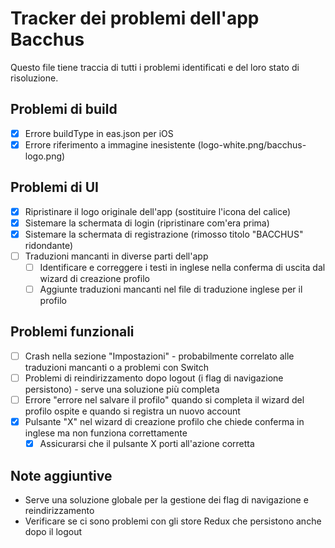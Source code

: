# Tracker dei problemi dell'app Bacchus

Questo file tiene traccia di tutti i problemi identificati e del loro stato di risoluzione.

## Problemi di build
- [x] Errore buildType in eas.json per iOS
- [x] Errore riferimento a immagine inesistente (logo-white.png/bacchus-logo.png)

## Problemi di UI
- [x] Ripristinare il logo originale dell'app (sostituire l'icona del calice)
- [x] Sistemare la schermata di login (ripristinare com'era prima)
- [x] Sistemare la schermata di registrazione (rimosso titolo "BACCHUS" ridondante)
- [ ] Traduzioni mancanti in diverse parti dell'app
  - [ ] Identificare e correggere i testi in inglese nella conferma di uscita dal wizard di creazione profilo
  - [ ] Aggiunte traduzioni mancanti nel file di traduzione inglese per il profilo

## Problemi funzionali
- [ ] Crash nella sezione "Impostazioni" - probabilmente correlato alle traduzioni mancanti o a problemi con Switch
- [ ] Problemi di reindirizzamento dopo logout (i flag di navigazione persistono) - serve una soluzione più completa
- [ ] Errore "errore nel salvare il profilo" quando si completa il wizard del profilo ospite e quando si registra un nuovo account
- [x] Pulsante "X" nel wizard di creazione profilo che chiede conferma in inglese ma non funziona correttamente
  - [x] Assicurarsi che il pulsante X porti all'azione corretta

## Note aggiuntive
- Serve una soluzione globale per la gestione dei flag di navigazione e reindirizzamento
- Verificare se ci sono problemi con gli store Redux che persistono anche dopo il logout 